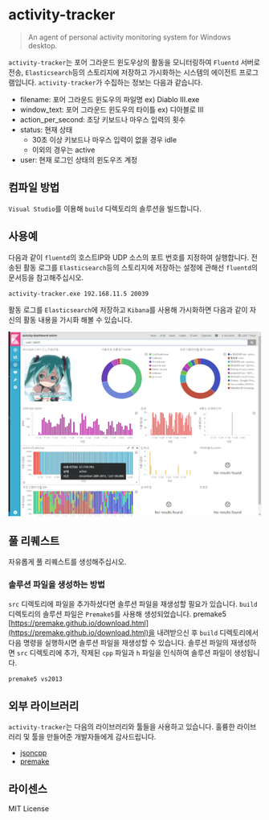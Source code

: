 # activity-tracker
> An agent of personal activity monitoring system for Windows desktop.

`activity-tracker`는 포어 그라운드 윈도우상의 활동을 모니터링하여 `Fluentd` 서버로 전송, `Elasticsearch`등의 스토리지에 저장하고 가시화하는 시스템의 에이전트 프로그램입니다. `activity-tracker`가 수집하는 정보는 다음과 같습니다.

* filename: 포어 그라운드 윈도우의 파일명 ex) Diablo III.exe
* window_text: 포어 그라운드 윈도우의 타이틀 ex) 디아블로 III
* action_per_second: 초당 키보드나 마우스 입력의 횟수
* status: 현재 상태
  * 30초 이상 키보드나 마우스 입력이 없을 경우 idle
  * 이외의 경우는 active
* user: 현재 로그인 상태의 윈도우즈 계정

## 컴파일 방법

`Visual Studio`를 이용해 `build` 디렉토리의 솔루션을 빌드합니다.

## 사용예

다음과 같이 `fluentd`의 호스트IP와 UDP 소스의 포트 번호를 지정하여 실행합니다. 전송된 활동 로그를 `Elasticsearch`등의 스토리지에 저장하는 설정에 관해선 `fluentd`의 문서등을 참고해주십시오.

```sh
activity-tracker.exe 192.168.11.5 20039
```

활동 로그를 `Elasticsearch`에 저장하고 `Kibana`를 사용해 가시화하면 다음과 같이 자신의 활동 내용을 가시화 해볼 수 있습니다.


![dashboard-example](images/dashboard.png)

## 풀 리퀘스트

자유롭게 풀 리퀘스트를 생성해주십시오.

### 솔루션 파일을 생성하는 방법

`src` 디렉토리에 파일을 추가하셨다면 솔루션 파일을 재생성할 필요가 있습니다. `build` 디렉토리의 솔루션 파일은 `Premake5`를 사용해 생성되었습니다. premake5 [https://premake.github.io/download.html](https://premake.github.io/download.html)을 내려받으신 후 `build` 디렉토리에서 다음 명령을 실행하시면 솔루션 파일을 재생성할 수 있습니다. 솔루션 파일의 재생성하면 `src` 디렉토리에 추가, 작제된 `cpp` 파일과 `h` 파일을 인식하여 솔루션 파일이 생성됩니다.

```sh
premake5 vs2013
```

## 외부 라이브러리
`activity-tracker`는 다음의 라이브러리와 툴들을 사용하고 있습니다. 훌륭한 라이브러리 및 툴을 만들어준 개발자들에게 감사드립니다.

* [jsoncpp](https://github.com/open-source-parsers/jsoncpp)
* [premake](https://premake.github.io/)

## 라이센스
MIT License
